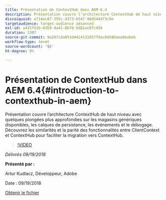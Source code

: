 ```yaml
---
title: Présentation de ContextHub dans AEM 6.4
description: Présentation couvre l’architecture ContextHub de haut niveau avec quelques plongées plus approfondies sur les magasins génériques disponibles, les calques de persistance, les événements et le débogage. Découvrez les similarités et la parité des fonctionnalités entre ClientContext et ContextHub pour faciliter la migration vers ContextHub.
discoiquuid: e714ec87-355c-4373-b547-98d544d73c9e
targetaudience: target-audience advanced
exl-id: a415f41b-03b9-4a41-8b70-5d81ac8fc456
duration: 3307
source-git-commit: 9a297cda953d4414131657f9ac84580aea0eabeb
workflow-type: tm+mt
source-wordcount: '92'
ht-degree: 0%

---
```


# Présentation de ContextHub dans AEM 6.4{#introduction-to-contexthub-in-aem}

Présentation couvre l’architecture ContextHub de haut niveau avec quelques plongées plus approfondies sur les magasins génériques disponibles, les calques de persistance, les événements et le débogage. Découvrez les similarités et la parité des fonctionnalités entre ClientContext et ContextHub pour faciliter la migration vers ContextHub.

>[!VIDEO](https://video.tv.adobe.com/v/23839/?quality=9)

*Délivrés 09/19/2018*

**Présenté par :**

Artur Kudlacz, Développeur, Adobe

Date : 09/19/2018

[Obtenir le fichier](assets/gems-session-introduction-to-contexthub-in-aem-64.pdf)

<!--
[Get back to the Overview](https://helpx.adobe.com/experience-manager/kt/eseminars/gems/aem-index.html)
-->
